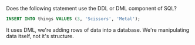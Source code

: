 Does the following statement use the DDL or DML component of SQL?
```sql
INSERT INTO things VALUES (3, 'Scissors', 'Metal');
```

It uses DML, we're adding rows of data into a database. We're manipulating data itself, not it's structure.